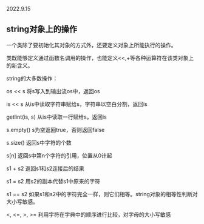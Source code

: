 2022.9.15


## string对象上的操作

一个类除了要初始化其对象的方式外，还要定义对象上所能执行的操作。

类既能够定义通过函数名调用的操作，也能定义<<,+等各种运算符在该类对象上的新含义。

string的大多数操作：

os << s  将s写入到输出流os中，返回os

is << s  从is中读取字符串赋给s，字符串以空白分割，返回is

getlint(is, s)  从is中读取一行赋给s，返回is

s.empty()  s为空返回true，否则返回false

s.size()  返回s中字符的个数

s[n]  返回s中第n个字符的引用，位置从0计起

s1 + s2  返回s1和s2连接后的结果

s1 = s2  用s2的副本代替s1中原来的字符

s1 == s2 如果s1和s2中的字符完全一样，则它们相等。string对象的相等性判断对大小写敏感。

<, <=, >, >=  利用字符在字典中的顺序进行比较，对字母的大小写敏感

